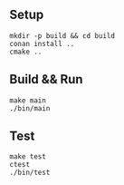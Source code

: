 ## Setup

```
mkdir -p build && cd build
conan install ..
cmake ..
```

## Build && Run

```
make main
./bin/main
```

## Test

```
make test
ctest
./bin/test
```